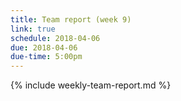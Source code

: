 ```yaml
---
title: Team report (week 9)
link: true
schedule: 2018-04-06
due: 2018-04-06
due-time: 5:00pm
---
```

{% include weekly-team-report.md %}
